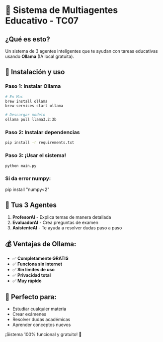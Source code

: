# 🤖 Sistema de Multiagentes Educativo - TC07

## ¿Qué es esto?
Un sistema de 3 agentes inteligentes que te ayudan con tareas educativas usando **Ollama** (IA local gratuita).

## 🚀 Instalación y uso

### Paso 1: Instalar Ollama
```bash
# En Mac
brew install ollama
brew services start ollama

# Descargar modelo
ollama pull llama3.2:3b
```

### Paso 2: Instalar dependencias
```bash
pip install -r requirements.txt
```

### Paso 3: ¡Usar el sistema!
```bash
python main.py
```

### Si da error numpy:
pip install "numpy<2"

## 🤖 Tus 3 Agentes

1. **ProfesorAI** - Explica temas de manera detallada
2. **EvaluadorAI** - Crea preguntas de examen
3. **AsistenteAI** - Te ayuda a resolver dudas paso a paso

## 💰 Ventajas de Ollama:
- ✅ **Completamente GRATIS**
- ✅ **Funciona sin internet**
- ✅ **Sin límites de uso**
- ✅ **Privacidad total**
- ✅ **Muy rápido**

## 🎯 Perfecto para:
- Estudiar cualquier materia
- Crear exámenes
- Resolver dudas académicas
- Aprender conceptos nuevos

¡Sistema 100% funcional y gratuito! 🎉
